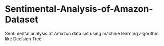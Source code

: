 # Sentimental-Analysis-of-Amazon-Dataset
Sentimental analysis of Amazon data set using machine learning algorithm like Decision Tree
